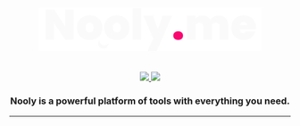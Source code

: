<div align="center">
  <br>
  <br>
  <a href="https://github.com/red-slide/nooly.me">
    <img src="https://raw.githubusercontent.com/red-slide/nooly.me/main/logo.svg" width="400"/>
  </a>
  <br>
  <br>
  <br>
    <div>
      <a href="mailto:red.severity723@passfwd.com">
        <img src="https://img.shields.io/badge/ProtonMail-8B89CC?style=for-the-badge&logo=protonmail&logoColor=white"/>
      </a>
      <a href="https://x.com/redseverity">
        <img src="https://img.shields.io/badge/X-%23000000.svg?style=for-the-badge&logo=twwiter&logoColor=white"/>
      </a>
    </div>
    <h3>Nooly is a powerful platform of tools with everything you need.</h3>
</div>



---
